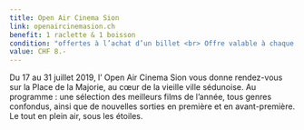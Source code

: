 ```yaml
---
title: Open Air Cinema Sion
link: openaircinemasion.ch
benefit: 1 raclette & 1 boisson
condition: "offertes à l’achat d’un billet <br> Offre valable à chaque visite (max. 1x par soir). Sans réservation."
value: CHF 8.-
---
```


Du 17 au 31 juillet 2019,
l’ Open Air Cinema Sion vous
donne rendez-vous sur la Place
de la Majorie, au cœur de la
vieille ville sédunoise. Au programme :
une sélection des
meilleurs films de l’année, tous
genres confondus, ainsi que de
nouvelles sorties en première et
en avant-première. Le tout en
plein air, sous les étoiles.
